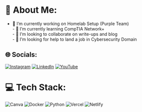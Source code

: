 # 💫 About Me:
- 🔭 I’m currently working on Homelab Setup (Purple Team)<br>- 🌱 I’m currently learning CompTIA Network+<br>- 👯 I’m looking to collaborate on write-ups and blog<br>- 🤔 I’m looking for help to land a job in Cybersecurity Domain 


## 🌐 Socials:
[![Instagram](https://img.shields.io/badge/Instagram-%23E4405F.svg?logo=Instagram&logoColor=white)](https://instagram.com/v1dh3x) [![LinkedIn](https://img.shields.io/badge/LinkedIn-%230077B5.svg?logo=linkedin&logoColor=white)](https://linkedin.com/in/v1dh3x) [![YouTube](https://img.shields.io/badge/YouTube-%23FF0000.svg?logo=YouTube&logoColor=white)](https://youtube.com/@V1DH3X) 

# 💻 Tech Stack:
![Canva](https://img.shields.io/badge/Canva-%2300C4CC.svg?style=for-the-badge&logo=Canva&logoColor=white) ![Docker](https://img.shields.io/badge/docker-%230db7ed.svg?style=for-the-badge&logo=docker&logoColor=white) ![Python](https://img.shields.io/badge/python-3670A0?style=for-the-badge&logo=python&logoColor=ffdd54) ![Vercel](https://img.shields.io/badge/vercel-%23000000.svg?style=for-the-badge&logo=vercel&logoColor=white) ![Netlify](https://img.shields.io/badge/netlify-%23000000.svg?style=for-the-badge&logo=netlify&logoColor=#00C7B7)


<!-- Proudly created with GPRM ( https://gprm.itsvg.in ) -->
